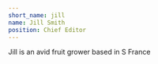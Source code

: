 ```yaml
---
short_name: jill
name: Jill Smith
position: Chief Editor
---
```


Jill is an avid fruit grower based in S France